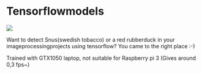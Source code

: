 # Tensorflowmodels

![](ModelGIF.gif)

Want to detect Snus(swedish tobacco) or a red rubberduck in your imageprocessingprojects using tensorflow? You came to the right place :-)

Trained with GTX1050 laptop, not suitable for Raspberry pi 3 (Gives around 0,3 fps~)

